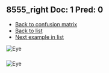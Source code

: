## 8555_right Doc: 1 Pred: 0
- [Back to confusion matrix](https://github.com/juliandewit/kaggle_retinopathy/blob/master/matrix.md)
- [Back to list](https://github.com/juliandewit/kaggle_retinopathy/blob/master/lists/10/list.md)
- [Next example in list](https://github.com/juliandewit/kaggle_retinopathy/blob/master/lists/10/86/8620_left.md)

![Eye](https://retinopaty.blob.core.windows.net/size1024/8555_right_1.jpeg)

### 

![Eye]()
